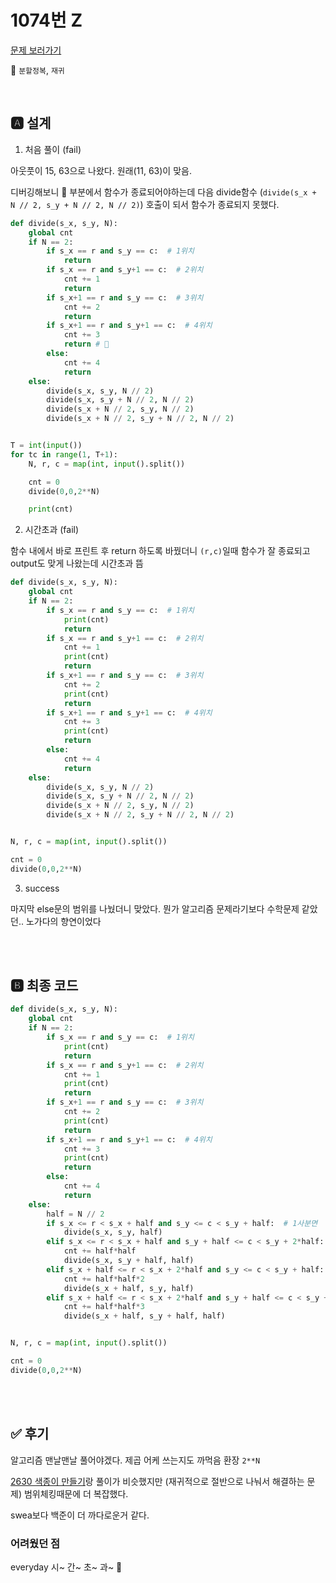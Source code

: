 # 1074번 Z

[문제 보러가기](https://www.acmicpc.net/problem/1074)

🚩 `분할정복`, `재귀`

<br>

## 🅰 설계

1. 처음 풀이 (fail)

아웃풋이 15, 63으로 나왔다. 원래(11, 63)이 맞음. 

디버깅해보니 📍 부분에서 함수가 종료되어야하는데 다음 divide함수 (`divide(s_x + N // 2, s_y + N // 2, N // 2)`) 호출이 되서 함수가 종료되지 못했다.

```python
def divide(s_x, s_y, N):
    global cnt
    if N == 2:
        if s_x == r and s_y == c:  # 1위치
            return
        if s_x == r and s_y+1 == c:  # 2위치
            cnt += 1
            return
        if s_x+1 == r and s_y == c:  # 3위치
            cnt += 2
            return
        if s_x+1 == r and s_y+1 == c:  # 4위치
            cnt += 3
            return # 📍
        else:
            cnt += 4
            return
    else:
        divide(s_x, s_y, N // 2)
        divide(s_x, s_y + N // 2, N // 2)
        divide(s_x + N // 2, s_y, N // 2)
        divide(s_x + N // 2, s_y + N // 2, N // 2)


T = int(input())
for tc in range(1, T+1):
    N, r, c = map(int, input().split())

    cnt = 0
    divide(0,0,2**N)

    print(cnt)
```

2. 시간초과 (fail)

함수 내에서 바로 프린트 후 return 하도록 바꿨더니 `(r,c)`일때 함수가 잘 종료되고 output도 맞게 나왔는데 시간초과 뜸

```python
def divide(s_x, s_y, N):
    global cnt
    if N == 2:
        if s_x == r and s_y == c:  # 1위치
            print(cnt)
            return
        if s_x == r and s_y+1 == c:  # 2위치
            cnt += 1
            print(cnt)
            return
        if s_x+1 == r and s_y == c:  # 3위치
            cnt += 2
            print(cnt)
            return
        if s_x+1 == r and s_y+1 == c:  # 4위치
            cnt += 3
            print(cnt)
            return
        else:
            cnt += 4
            return
    else:
        divide(s_x, s_y, N // 2)
        divide(s_x, s_y + N // 2, N // 2)
        divide(s_x + N // 2, s_y, N // 2)
        divide(s_x + N // 2, s_y + N // 2, N // 2)


N, r, c = map(int, input().split())

cnt = 0
divide(0,0,2**N)
```

3. success

마지막 else문의 범위를 나눴더니 맞았다. 뭔가 알고리즘 문제라기보다 수학문제 같았던.. 노가다의 향연이었다

<br><br>

## 🅱 최종 코드

```python
def divide(s_x, s_y, N):
    global cnt
    if N == 2:
        if s_x == r and s_y == c:  # 1위치
            print(cnt)
            return
        if s_x == r and s_y+1 == c:  # 2위치
            cnt += 1
            print(cnt)
            return
        if s_x+1 == r and s_y == c:  # 3위치
            cnt += 2
            print(cnt)
            return
        if s_x+1 == r and s_y+1 == c:  # 4위치
            cnt += 3
            print(cnt)
            return
        else:
            cnt += 4
            return
    else:
        half = N // 2
        if s_x <= r < s_x + half and s_y <= c < s_y + half:  # 1사분면
            divide(s_x, s_y, half)
        elif s_x <= r < s_x + half and s_y + half <= c < s_y + 2*half:  # 2사분면
            cnt += half*half
            divide(s_x, s_y + half, half)
        elif s_x + half <= r < s_x + 2*half and s_y <= c < s_y + half:  # 3사분면
            cnt += half*half*2
            divide(s_x + half, s_y, half)
        elif s_x + half <= r < s_x + 2*half and s_y + half <= c < s_y + 2*half:  # 4사분면
            cnt += half*half*3
            divide(s_x + half, s_y + half, half)


N, r, c = map(int, input().split())

cnt = 0
divide(0,0,2**N)
```

<br><br>

## ✅ 후기

알고리즘 맨날맨날 풀어야겠다. 제곱 어케 쓰는지도 까먹음 환장  `2**N`

[2630 색종이 만들기](https://github.com/ssabum/algorithm_study/tree/master/divide_and_conquer/2630_%EC%83%89%EC%A2%85%EC%9D%B4%20%EB%A7%8C%EB%93%A4%EA%B8%B0)랑 풀이가 비슷했지만 (재귀적으로 절반으로 나눠서 해결하는 문제) 범위체킹때문에 더 복잡했다.

swea보다 백준이 더 까다로운거 같다.

### 어려웠던 점

everyday 시~ 간~ 초~ 과~ 🤮